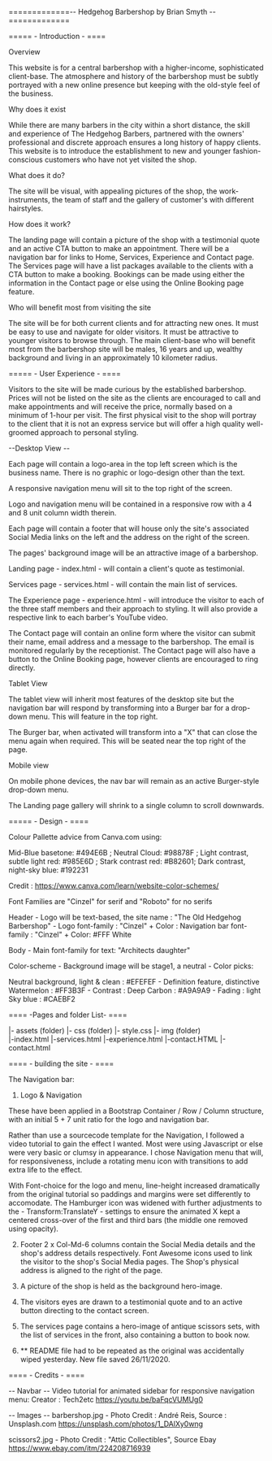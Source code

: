 =============-- Hedgehog Barbershop by Brian Smyth --=============

===== - Introduction - ====

Overview

This website is for a central barbershop with a higher-income, sophisticated client-base. The atmosphere and history of the barbershop must be subtly portrayed with a new online presence but keeping with the old-style feel of the business.

Why does it exist

While there are many barbers in the city within a short distance, the skill and experience of The Hedgehog Barbers, partnered with the owners' professional and discrete approach ensures a long history of happy clients. This website is to introduce the establishment to new and younger fashion-conscious customers who have not yet visited the shop.

What does it do?

The site will be visual, with appealing pictures of the shop, the work-instruments, the team of staff and the gallery of customer's with different hairstyles. 

How does it work?

The landing page will contain a picture of the shop with a testimonial quote and an active CTA button to make an appointment. There will be a navigation bar for links to Home, Services, Experience and Contact page. 
The Services page will have a list packages available to the clients with a CTA button to make a booking. Bookings can be made using either the information in the Contact page or else using the Online Booking page feature. 

Who will benefit most from visiting the site

The site will be for both current clients and for attracting new ones. It must be easy to use and navigate for older visitors. It must be attractive to younger visitors to browse through. 
The main client-base who will benefit most from the barbershop site will be males, 16 years and up, wealthy background and living in an approximately 10 kilometer radius.  

===== - User Experience - ====

Visitors to the site will be made curious by the established barbershop. Prices will not be listed on the site as the clients are encouraged to call and make appointments and will receive the price, normally based on a minimum of 1-hour per visit. 
The first physical visit to the shop will portray to the client that it is not an express service but will offer a high quality well-groomed approach to personal styling. 

--Desktop View --

Each page will contain a logo-area in the top left screen which is the business name. There is no graphic or logo-design other than the text. 

A responsive navigation menu will sit to the top right of the screen.

Logo and navigation menu will be contained in a responsive row with a 4 and 8 unit column width therein.

Each page will contain a footer that will house only the site's associated Social Media links on the left and the address on the right of the screen.

The pages' background image will be an attractive image of a barbershop.

Landing page - index.html - will contain a client's quote as testimonial. 

Services page - services.html - will contain the main list of services.

The Experience page - experience.html -  will introduce the visitor to each of the three staff members and their approach to styling. It will also provide a respective link to each barber's YouTube video. 

The Contact page will contain an online form where the visitor can submit their name, email address and a message to the barbershop. The email is monitored regularly by the receptionist. The Contact page will also have a button to the Online Booking page, however clients are encouraged to ring directly. 

Tablet View

The tablet view will inherit most features of the desktop site but the navigation bar will respond by transforming into a Burger bar for a drop-down menu. This will feature in the top right.

The Burger bar, when activated will transform into a "X" that can close the menu again when required. This will be seated near the top right of the page.

Mobile view

On mobile phone devices, the nav bar will remain as an active Burger-style drop-down menu.

The Landing page gallery will shrink to a single column to scroll downwards.

===== - Design - ====

Colour Pallette advice from Canva.com using: 

Mid-Blue basetone: #494E6B ; 
Neutral Cloud: #98878F ; 
Light contrast, subtle light red: #985E6D ; 
Stark contrast red: #B82601; 
Dark contrast, night-sky blue: #192231 

Credit :  https://www.canva.com/learn/website-color-schemes/

Font Families are "Cinzel" for serif and "Roboto" for no serifs

Header - Logo will be text-based, the site name : "The Old Hedgehog Barbershop" - Logo font-family : "Cinzel" + Color : 
Navigation bar font-family : "Cinzel" + Color: #FFF White

Body - Main font-family for text: "Architects daughter"

Color-scheme - Background image will be stage1, a neutral - Color picks:

Neutral background, light & clean : #EFEFEF - Definition feature, distinctive Watermelon : #FF3B3F - Contrast : Deep Carbon : #A9A9A9 - Fading : light Sky blue : #CAEBF2

==== -Pages and folder List- ====

|- assets (folder) 
|- css (folder) 
|- style.css 
	|- img (folder) 		
|-index.html
|-services.html 
|-experience.html |-contact.HTML 
|-contact.html

==== - building the site - ====

The Navigation bar:

1. Logo & Navigation

These have been applied in a Bootstrap Container / Row / Column structure, with an initial 5 + 7 unit ratio for the logo and navigation bar.  

Rather than use a sourcecode template for the Navigation, I followed a video tutorial to gain the effect I wanted. Most were using Javascript or else were very basic or clumsy in appearance. I chose Navigation menu that will, for responsiveness, include a rotating menu icon with transitions to add extra life to the effect.

With Font-choice for the logo and menu, line-height increased dramatically from the original tutorial so paddings and margins were set differently to accomodate. The Hamburger icon was widened with further adjustments to the - Transform:TranslateY - settings to ensure the animated X kept a centered cross-over of the first and third bars (the middle one removed using opacity).

2. Footer 
2 x Col-Md-6 columns contain the Social Media details and the shop's address details respectively.
Font Awesome icons used to link the visitor to the shop's Social Media pages. 
The Shop's physical address is aligned to the right of the page. 

3. A picture of the shop is held as the background hero-image. 

4. The visitors eyes are drawn to a testimonial quote and to an active button directing to the contact screen. 

5. The services page contains a hero-image of antique scissors sets, with the list of services in the front, also containing a button to book now. 

6. ** README file had to be repeated as the original was accidentally wiped yesterday. New file saved 26/11/2020. 


==== - Credits - ====

-- Navbar -- Video tutorial for animated sidebar for responsive navigation menu: Creator : Tech2etc https://youtu.be/baFqcVUMUg0

-- Images --
barbershop.jpg  - Photo Credit : André Reis,   Source : Unsplash.com 
https://unsplash.com/photos/1_DAlXy0wng

scissors2.jpg - Photo Credit : "Attic Collectibles", Source Ebay
https://www.ebay.com/itm/224208716939


